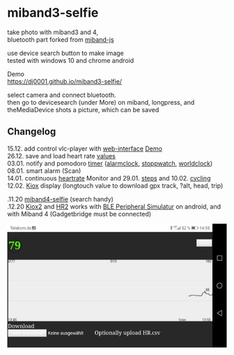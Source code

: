 # miband3-selfie
take photo with miband3 and 4,   
bluetooth part forked from [miband-js](https://github.com/vshymanskyy/miband-js/tree/gh-pages)

use device search button to make image  
tested with windows 10 and chrome android

Demo  
https://dj0001.github.io/miband3-selfie/

select camera and connect bluetooth.  
then go to devicesearch (under More) on miband, longpress, and theMediaDevice shots a picture, which can be saved

## Changelog

15.12. add control vlc-player with [web-interface](https://wiki.videolan.org/Documentation:Modules/http_intf/#VLC_2.0.0_and_later) [Demo](https://dj0001.github.io/miband3-selfie/vlc.htm)  
26.12. save and load heart rate [values](https://dj0001.github.io/miband3-selfie/csvtocanvas.htm)  
03.01. notify and pomodoro [timer](https://dj0001.github.io/miband3-selfie/notify.htm) ([alarmclock](https://dj0001.github.io/miband3-selfie/notify.htm?https://upload.wikimedia.org/wikipedia/commons/b/bc/Alarmclock-mechanical.ogg), [stoppwatch](https://dj0001.github.io/miband3-selfie/notify.htm?00), [worldclock](https://dj0001.github.io/miband3-selfie/notify.htm?0))  
08.01. smart alarm (Scan)  
14.01. continuous [heartrate](https://dj0001.github.io/miband3-selfie/csvtocanvas.htm?hrmStart) Monitor and 29.01. [steps](https://dj0001.github.io/miband3-selfie/csvtocanvas.htm?steps) and 10.02. [cycling](https://dj0001.github.io/miband3-selfie/csvtocanvas.htm?kiox)  
12.02. [Kiox](https://dj0001.github.io/miband3-selfie/kiox.htm) display (longtouch value to download gpx track, ?alt, head, trip)  
  
.11.20 [miband4-selfie](https://dj0001.github.io/miband3-selfie/miband4-selfie.html) (search handy)  
.12.20 [Kiox2](https://dj0001.github.io/miband3-selfie/testki.html) and [HR2](https://dj0001.github.io/miband3-selfie/csvtocanvas2.htm) works with [BLE Peripheral Simulatur](https://play.google.com/store/apps/details?id=io.github.webbluetoothcg.bletestperipheral) on android, and with Miband 4 (Gadgetbridge must be connected)  
  
 <img src="https://raw.githubusercontent.com/dj0001/miband3-selfie/master/Screenshot_HR2_MB4.jpg" alt="galaxy" target="_mb"/>
